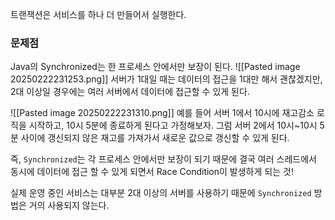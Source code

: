 
트랜잭션은 서비스를 하나 더 만들어서 실행한다.


### 문제점
Java의 Synchronized는 한 프로세스 안에서만 보장이 된다.
![[Pasted image 20250222231253.png]]
서버가 1대일 때는 데이터의 접근을 1대만 해서 괜찮겠지만, 2대 이상일 경우에는 여러 서버에서 데이터에 접근할 수 있게 된다.

![[Pasted image 20250222231310.png]]
예를 들어 서버 1에서 10시에 재고감소 로직을 시작하고, 10시 5분에 종료하게 된다고 가정해보자.
그럼 서버 2에서 10시~10시 5분 사이에 갱신되지 않은 재고를 가져가서 새로운 값으로 갱신할 수 있게 된다.

즉, `Synchronized`는 각 프로세스 안에서만 보장이 되기 때문에 결국 여러 스레드에서 동시에 데이터에 접근 할 수 있게 되면서 Race Condition이 발생하게 되는 것!

실제 운영 중인 서비스는 대부분 2대 이상의 서버를 사용하기 때문에 `Synchronized` 방법은 거의 사용되지 않는다.
